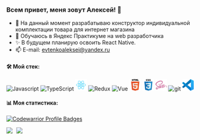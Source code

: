 ### Всем привет, меня зовут Алексей! 👋

- 🔭 На данный момент разрабатываю конструктор индивидуальной комплектации товара для интернет магазина
- 🌱 Обучаюсь в Яндекс Практикуме на web разработчика
- ✨ В будущем планирую освоить React Native. 
- 📫 E-mail: evtenkoaleksei@yandex.ru

#### 🛠 Мой стек:
<p>
<img src="https://user-images.githubusercontent.com/106261037/221434182-53781224-a85a-4297-8863-b53131a4c903.png" alt="Javascript" height="30">
<img src=" https://cdn.icon-icons.com/icons2/2107/PNG/512/file_type_typescript_official_icon_130107.png" alt="TypeScript" height="30"> 
<img src="https://raw.githubusercontent.com/github/explore/80688e429a7d4ef2fca1e82350fe8e3517d3494d/topics/react/react.png" alt="React" height="30">
<img src="https://user-images.githubusercontent.com/106261037/221433900-ee0cda9c-d438-40d5-913e-5ba097d516be.png" alt="Redux" height="30">
<img src="https://cdn.icon-icons.com/icons2/2107/PNG/512/file_type_vue_icon_130078.png" alt="Vue" height="30">
<img src="https://raw.githubusercontent.com/github/explore/80688e429a7d4ef2fca1e82350fe8e3517d3494d/topics/html/html.png" alt="HTML" height="30">
<img src="https://raw.githubusercontent.com/github/explore/80688e429a7d4ef2fca1e82350fe8e3517d3494d/topics/css/css.png" alt="CSS" height="30" >
<img src="https://raw.githubusercontent.com/github/explore/80688e429a7d4ef2fca1e82350fe8e3517d3494d/topics/sass/sass.png" alt="Saas" height="30">
<img src="https://user-images.githubusercontent.com/106261037/221434020-b00317b7-ac0c-4f87-8266-3473be929aa0.png" alt="git" height="30">
<img src="https://raw.githubusercontent.com/github/explore/80688e429a7d4ef2fca1e82350fe8e3517d3494d/topics/visual-studio-code/visual-studio-code.png" alt="VS Code" height="30">
</p>

#### 📊 Моя статистика:
[![Codewarrior Profile Badges](https://www.codewars.com/users/Lexev97/badges/large)](https://www.codewars.com/users/Lexev97)


<div>
<a href="https://github-readme-stats.vercel.app/api?username=Lexev97&hide=contribs&show_icons=true">
  <img  align="left" height="130" style="margin-right: 10px" src="https://github-readme-stats.vercel.app/api?username=Lexev97&hide=contribs&show_icons=true" />
</a>
<a href="https://github-readme-stats.vercel.app/api/top-langs/?username=Lexev97&layout=compact">
  <img align="left" height="130" src="https://github-readme-stats.vercel.app/api/top-langs/?username=Lexev97&layout=compact" />
</a>
</div>

 

